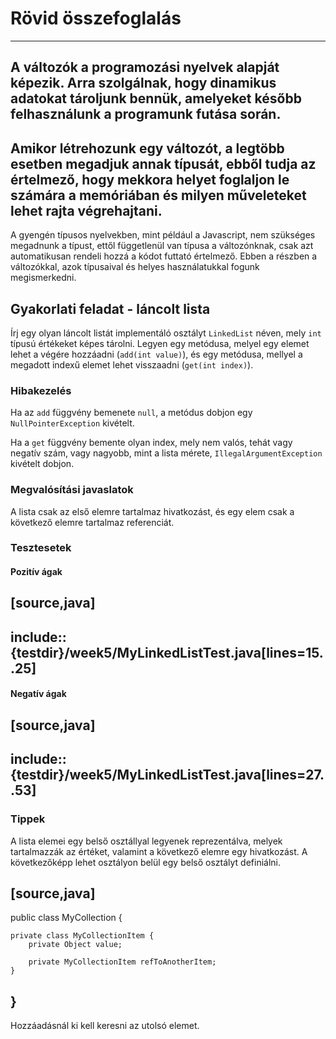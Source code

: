# Rövid összefoglalás
---
A változók a programozási nyelvek alapját képezik. Arra szolgálnak, hogy dinamikus adatokat tároljunk bennük, amelyeket később felhasználunk a programunk futása során.
---
Amikor létrehozunk egy változót, a legtöbb esetben megadjuk annak típusát, ebből tudja az értelmező, hogy mekkora helyet foglaljon le számára a memóriában és milyen műveleteket lehet rajta végrehajtani. 
---
A gyengén típusos nyelvekben, mint például a Javascript, nem szükséges megadnunk a típust, ettől függetlenül van típusa a változónknak, csak azt automatikusan rendeli hozzá a kódot futtató értelmező.
Ebben a részben a változókkal, azok típusaival és helyes használatukkal fogunk megismerkedni.


## Gyakorlati feladat - láncolt lista

Írj egy olyan láncolt listát implementáló osztályt `LinkedList` néven, mely `int` típusú értékeket képes tárolni.
Legyen egy metódusa, melyel egy elemet lehet a végére hozzáadni (`add(int value)`), és egy metódusa, mellyel a megadott
indexű elemet lehet visszaadni (`get(int index)`).

### Hibakezelés

Ha az `add` függvény bemenete `null`, a metódus dobjon egy `NullPointerException` kivételt.

Ha a `get` függvény bemente olyan index, mely nem valós, tehát vagy negatív szám, vagy nagyobb, mint a lista mérete,
`IllegalArgumentException` kivételt dobjon.

### Megvalósítási javaslatok

A lista csak az első elemre tartalmaz hivatkozást, és egy elem csak a következő elemre tartalmaz referenciát.

### Tesztesetek

#### Pozitív ágak

[source,java]
----
include::{testdir}/week5/MyLinkedListTest.java[lines=15..25]
----

#### Negatív ágak

[source,java]
----
include::{testdir}/week5/MyLinkedListTest.java[lines=27..53]
----

### Tippek

A lista elemei egy belső osztállyal legyenek reprezentálva, melyek tartalmazzák az értéket, valamint a következő elemre
egy hivatkozást. A következőképp lehet osztályon belül egy belső osztályt definiálni.

[source,java]
----
public class MyCollection {

    private class MyCollectionItem {
        private Object value;

        private MyCollectionItem refToAnotherItem;
    }

}
----

Hozzáadásnál ki kell keresni az utolsó elemet.
